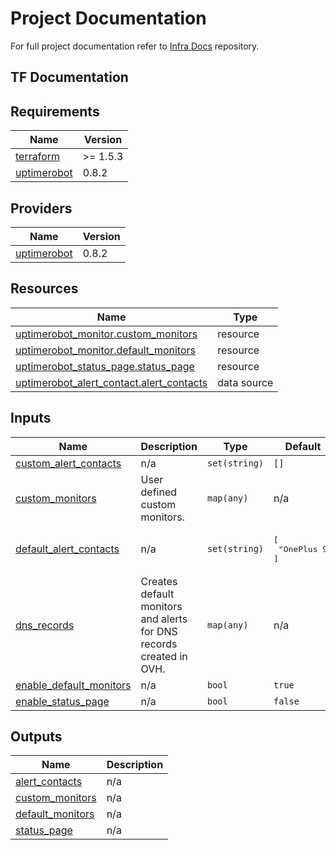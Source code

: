 # Project Documentation

For full project documentation refer to [Infra Docs](https://github.com/N0zz/infra-docs) repository.

## TF Documentation

<!-- BEGIN_TF_DOCS -->
## Requirements

| Name | Version |
|------|---------|
| <a name="requirement_terraform"></a> [terraform](#requirement\_terraform) | >= 1.5.3 |
| <a name="requirement_uptimerobot"></a> [uptimerobot](#requirement\_uptimerobot) | 0.8.2 |

## Providers

| Name | Version |
|------|---------|
| <a name="provider_uptimerobot"></a> [uptimerobot](#provider\_uptimerobot) | 0.8.2 |

## Resources

| Name | Type |
|------|------|
| [uptimerobot_monitor.custom_monitors](https://registry.terraform.io/providers/vexxhost/uptimerobot/0.8.2/docs/resources/monitor) | resource |
| [uptimerobot_monitor.default_monitors](https://registry.terraform.io/providers/vexxhost/uptimerobot/0.8.2/docs/resources/monitor) | resource |
| [uptimerobot_status_page.status_page](https://registry.terraform.io/providers/vexxhost/uptimerobot/0.8.2/docs/resources/status_page) | resource |
| [uptimerobot_alert_contact.alert_contacts](https://registry.terraform.io/providers/vexxhost/uptimerobot/0.8.2/docs/data-sources/alert_contact) | data source |

## Inputs

| Name | Description | Type | Default | Required |
|------|-------------|------|---------|:--------:|
| <a name="input_custom_alert_contacts"></a> [custom\_alert\_contacts](#input\_custom\_alert\_contacts) | n/a | `set(string)` | `[]` | no |
| <a name="input_custom_monitors"></a> [custom\_monitors](#input\_custom\_monitors) | User defined custom monitors. | `map(any)` | n/a | yes |
| <a name="input_default_alert_contacts"></a> [default\_alert\_contacts](#input\_default\_alert\_contacts) | n/a | `set(string)` | <pre>[<br>  "OnePlus 9"<br>]</pre> | no |
| <a name="input_dns_records"></a> [dns\_records](#input\_dns\_records) | Creates default monitors and alerts for DNS records created in OVH. | `map(any)` | n/a | yes |
| <a name="input_enable_default_monitors"></a> [enable\_default\_monitors](#input\_enable\_default\_monitors) | n/a | `bool` | `true` | no |
| <a name="input_enable_status_page"></a> [enable\_status\_page](#input\_enable\_status\_page) | n/a | `bool` | `false` | no |

## Outputs

| Name | Description |
|------|-------------|
| <a name="output_alert_contacts"></a> [alert\_contacts](#output\_alert\_contacts) | n/a |
| <a name="output_custom_monitors"></a> [custom\_monitors](#output\_custom\_monitors) | n/a |
| <a name="output_default_monitors"></a> [default\_monitors](#output\_default\_monitors) | n/a |
| <a name="output_status_page"></a> [status\_page](#output\_status\_page) | n/a |
<!-- END_TF_DOCS -->

